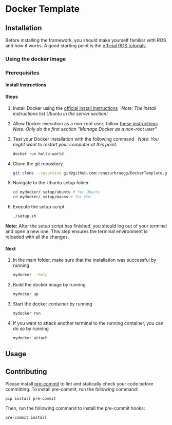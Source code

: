 # Docker Template

## Installation
Before installing the framework, you should make yourself familiar with ROS and how it works. A good starting point is the [official ROS tutorials](http://wiki.ros.org/ROS/Tutorials).

### Using the docker Image
###  Prerequisites
#### Install Instructions

#### Steps

1. Install Docker using the [official install instructions](https://docs.docker.com/install/)   _Note: The install instructions list Ubuntu in the server section!_
2. Allow Docker execution as a non-root user; follow [these instructions](https://docs.docker.com/install/linux/linux-postinstall/#manage-docker-as-a-non-root-user)   _Note: Only do the first section "Manage Docker as a non-root user"_
3. Test your Docker installation with the following command   _Note: You might want to restart your computer at this point._

   ```sh
   docker run hello-world
   ```
4. Clone the git repository.
   ```sh
   git clone --recursive git@github.com:renezurbruegg/DockerTemplate.git
   ```
5. Navigate to the Ubuntu setup folder

   ```sh
   cd mydocker/.setup/ubuntu # for Ubuntu
   cd mydocker/.setup/macos # for Mac
   ```
6. Execute the setup script

   ```sh
   ./setup.sh
   ```

**Note:** After the setup script has finished, you should log out of your terminal and open a new one. This step ensures the terminal environment is reloaded with all the changes.

#### Next

1. In the main folder, make sure that the installation was successful by running

   ```sh
   mydocker --help
   ```
2. Build the docker image by running

   ```sh
   mydocker up
   ```
3. Start the docker container by running

   ```sh
   mydocker run
   ```
4. If you want to attack another terminal to the running container, you can do so by running

   ```sh
   mydocker attach
   ```


## Usage

## Contributing ##
Please install [pre-commit](https://pre-commit.com/) to lint and statically check your code before committing. To install pre-commit, run the following command:
```
pip install pre-commit
```
Then, run the following command to install the pre-commit hooks:
```
pre-commit install
```